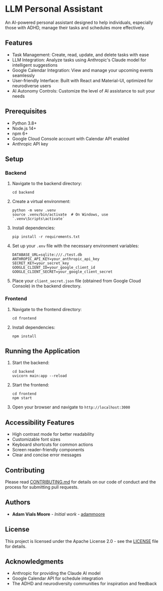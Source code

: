 # LLM Personal Assistant

An AI-powered personal assistant designed to help individuals, especially those with ADHD, manage their tasks and schedules more effectively.

## Features

- Task Management: Create, read, update, and delete tasks with ease
- LLM Integration: Analyze tasks using Anthropic's Claude model for intelligent suggestions
- Google Calendar Integration: View and manage your upcoming events seamlessly
- User-friendly Interface: Built with React and Material-UI, optimized for neurodiverse users
- AI Autonomy Controls: Customize the level of AI assistance to suit your needs

## Prerequisites

- Python 3.8+
- Node.js 14+
- npm 6+
- Google Cloud Console account with Calendar API enabled
- Anthropic API key

## Setup

### Backend

1. Navigate to the backend directory:
   ```
   cd backend
   ```

2. Create a virtual environment:
   ```
   python -m venv .venv
   source .venv/bin/activate  # On Windows, use `.venv\Scripts\activate`
   ```

3. Install dependencies:
   ```
   pip install -r requirements.txt
   ```

4. Set up your `.env` file with the necessary environment variables:
   ```
   DATABASE_URL=sqlite:///./test.db
   ANTHROPIC_API_KEY=your_anthropic_api_key
   SECRET_KEY=your_secret_key
   GOOGLE_CLIENT_ID=your_google_client_id
   GOOGLE_CLIENT_SECRET=your_google_client_secret
   ```

5. Place your `client_secret.json` file (obtained from Google Cloud Console) in the backend directory.

### Frontend

1. Navigate to the frontend directory:
   ```
   cd frontend
   ```

2. Install dependencies:
   ```
   npm install
   ```

## Running the Application

1. Start the backend:
   ```
   cd backend
   uvicorn main:app --reload
   ```

2. Start the frontend:
   ```
   cd frontend
   npm start
   ```

3. Open your browser and navigate to `http://localhost:3000`

## Accessibility Features

- High contrast mode for better readability
- Customizable font sizes
- Keyboard shortcuts for common actions
- Screen reader-friendly components
- Clear and concise error messages

## Contributing

Please read [CONTRIBUTING.md](CONTRIBUTING.md) for details on our code of conduct and the process for submitting pull requests.

## Authors

- **Adam Vials Moore** - *Initial work* - [adammoore](https://github.com/adammoore)

## License

This project is licensed under the Apache License 2.0 - see the [LICENSE](LICENSE) file for details.

## Acknowledgments

- Anthropic for providing the Claude AI model
- Google Calendar API for schedule integration
- The ADHD and neurodiversity communities for inspiration and feedback